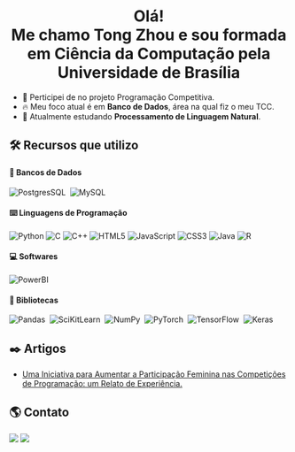 <h1 align="center">Olá! <br> Me chamo Tong Zhou e sou formada em Ciência da Computação pela Universidade de Brasília</h1>

- 🏢 Perticipei de no projeto Programação Competitiva.
- 🔥 Meu foco atual é em **Banco de Dados**, área na qual fiz o meu TCC.
- 🌱 Atualmente estudando **Processamento de Linguagem Natural**.

## 🛠 Recursos que utilizo

####  🎲 Bancos de Dados
![PostgresSQL](https://img.shields.io/badge/PostgreSQL-9cf?style=for-the-badge&logo=postgresql&logoColor=black)&nbsp;
![MySQL](https://img.shields.io/badge/MySQL-9cf?style=for-the-badge&logo=mysql&logoColor=black)&nbsp;

#### ⌨️ Linguagens de Programação

![Python](https://img.shields.io/badge/python-3670A0?style=for-the-badge&logo=python&logoColor=white)
![C](https://img.shields.io/badge/c-%2300599C.svg?style=for-the-badge&logo=c&logoColor=white)
![C++](https://img.shields.io/badge/c++-%2300599C.svg?style=for-the-badge&logo=c%2B%2B&logoColor=white)
![HTML5](https://img.shields.io/badge/html5-%23E34F26.svg?style=for-the-badge&logo=html5&logoColor=black)
![JavaScript](https://img.shields.io/badge/javascript-%23323330.svg?style=for-the-badge&logo=javascript&logoColor=%black)
![CSS3](https://img.shields.io/badge/css3-%231572B6.svg?style=for-the-badge&logo=css3&logoColor=black)
![Java](https://img.shields.io/badge/java-%23ED8B00.svg?style=for-the-badge&logo=java&logoColor=black)
![R](https://img.shields.io/badge/r-%23276DC3.svg?style=for-the-badge&logo=r&logoColor=black)
#### 💻 Softwares

![PowerBI](https://img.shields.io/badge/PowerBI-9CF?style=for-the-badge&logo=PowerBI&logoColor=black)&nbsp;

#### 📖 Bibliotecas

![Pandas](https://img.shields.io/badge/pandas-%23150458.svg?style=for-the-badge&logo=pandas&logoColor=black)&nbsp;
![SciKitLearn](https://img.shields.io/badge/SciKit--Learn-9CF?style=for-the-badge&logo=scikit-learn&logoColor=black)&nbsp;
![NumPy](https://img.shields.io/badge/numpy-%23013243.svg?style=for-the-badge&logo=numpy&logoColor=black)&nbsp;
![PyTorch](https://img.shields.io/badge/PyTorch-%23EE4C2C.svg?style=for-the-badge&logo=PyTorch&logoColor=black)&nbsp;
![TensorFlow](https://img.shields.io/badge/tensorflow-9cf?style=for-the-badge&logo=tensorflow&logoColor=black)&nbsp;
![Keras](https://img.shields.io/badge/Keras-%23D00000.svg?style=for-the-badge&logo=Keras&logoColor=black)&nbsp;

## ✒️ Artigos
- [Uma Iniciativa para Aumentar a Participação Feminina nas Competições de Programação: um Relato de Experiência.](https://sol.sbc.org.br/index.php/wit/article/view/15858)


## 🌎 Contato

<div> 
  <a href="https://www.linkedin.com/in/tong-zhou-5b3941149/" target="_blank"><img src="https://img.shields.io/badge/LinkedIn-9cf?style=for-the-badge&logo=linkedin&logoColor=black" target="_blank"></a>
  <a href = "mailto:tongzhou2000@gmail.com"><img src="https://img.shields.io/badge/Gmail-9cf?style=for-the-badge&logo=gmail&logoColor=black" target="_blank"></a>
</div>
